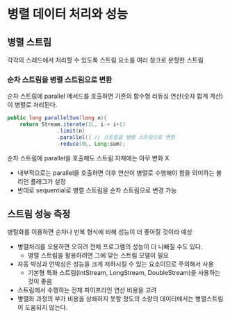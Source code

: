 # 병렬 데이터 처리와 성능
## 병렬 스트림

각각의 스레드에서 처리할 수 있도록 스트림 요소를 여러 청크로 분할한 스트림
### 순차 스트림을 병렬 스트림으로 변환
순차 스트림에 parallel 메서드를 호출하면 기존의 함수형 리듀싱 연산(숫자 합계 계산)이 병렬로 처리된다.

```java
public long parallelSum(long n){
	return Stream.iterate(1L, i-> i+1) 
    			.limit(n) 
                .parallel() // 스트림을 병렬 스트림으로 변환
                .reduce(0L, Long:sum);
```

순차 스트림에 parallel을 호출해도 스트림 자체에는 아무 변화 X
+ 내부적으로는 parallel을 호출하면 이후 연산이 병렬로 수행해야 함을 의미하는 불리언 플래그가 설정
+ 반대로 sequential로 병렬 스트림을 순차 스트림으로 변경 가능

## 스트림 성능 측정
병럴화를 이용하면 순차나 반복 형식에 비해 성능이 더 좋아질 것이라 예상

+ 병렬처리를 오용하면 오히려 전체 프로그램의 성능이 더 나빠질 수도 있다.
    + 병렬 스트림을 활용하려면 그에 맞는 스트림 모델이 필요
+ 자동 박싱과 언박싱은 성능을 크게 저하시킬 수 있는 요소이므로 주의해서 사용
    + 기본형 특화 스트림(IntStream, LongStream, DoubleStream)을 사용하는 것이 좋음
+ 스트림에서 수행하는 전체 파이프라인 연산 비용을 고려
+ 병렬화 과정의 부가 비용을 상쇄하지 못할 정도의 소량의 데이터에서는 병렬스트림이 도움되지 않는다.
